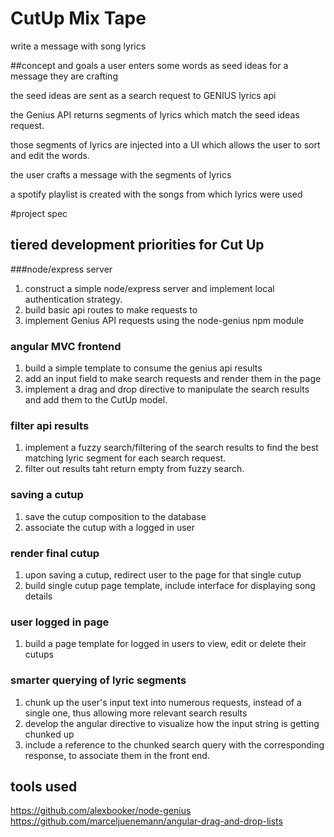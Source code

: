 # CutUp Mix Tape
write a message with song lyrics


##concept and goals
a user enters some words as seed ideas for a message they are crafting

the seed ideas are sent as a search request to GENIUS lyrics api

the Genius API returns segments of lyrics which match the seed ideas request.

those segments of lyrics are injected into a UI which allows the user to sort and edit the words.

the user crafts a message with the segments of lyrics

a spotify playlist is created with the songs from which lyrics were used


#project spec
## tiered development priorities for Cut Up

###node/express server
1. construct a simple node/express server and implement local authentication strategy.
2. build basic api routes to make requests to
3. implement Genius API requests using the node-genius npm module


### angular MVC frontend
1. build a simple template to consume the genius api results
2. add an input field to make search requests and render them in the page
3. implement a drag and drop directive to manipulate the search results and add them to the CutUp model.


### filter api results
1. implement a fuzzy search/filtering of the search results to find the best matching lyric segment for each search request.
2. filter out results taht return empty from fuzzy search.


### saving a cutup
1. save the cutup composition to the database
2. associate the cutup with a logged in user


### render final cutup
1. upon saving a cutup, redirect user to the page for that single cutup
2. build single cutup page template, include interface for displaying song details


### user logged in page
1. build a page template for logged in users to view, edit or delete their cutups

### smarter querying of lyric segments
1. chunk up the user's input text into numerous requests, instead of a single one, thus allowing more relevant search results
2. develop the <query> angular directive to visualize how the input string is getting chunked up
2. include a reference to the chunked search query with the corresponding response, to associate them in the front end.



## tools used
https://github.com/alexbooker/node-genius
https://github.com/marceljuenemann/angular-drag-and-drop-lists
